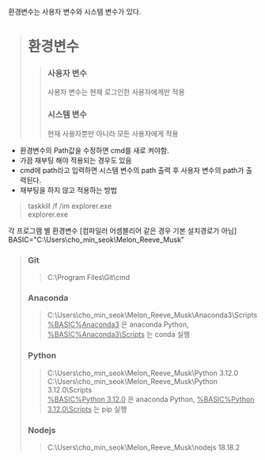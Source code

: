 
환경변수는 사용자 변수와 시스템 변수가 있다.
> # 환경변수  
>> ### 사용자 변수  
>> 사용자 변수는 현재 로그인한 사용자에게만 적용
>> ### 시스템 변수  
>> 현재 사용자뿐만 아니라 모든 사용자에게 적용

- 환경변수의 Path값을 수정하면 cmd를 새로 켜야함.
- 가끔 재부팅 해야 적용되는 경우도 있음
- cmd에 path라고 입력하면 시스템 변수의 path 출력 후 사용자 변수의 path가 출력된다.  
- 재부팅을 하지 않고 적용하는 방법  
> taskkill /f /im explorer.exe  
> explorer.exe  

각 프로그램 별 환경변수 [컴파일러 어셈블리어 같은 경우 기본 설치경로가 아님]
BASIC="C:\Users\cho_min_seok\Melon_Reeve_Musk\"
> ### Git  
>> C:\Program Files\Git\cmd
> ### Anaconda
>> C:\Users\cho_min_seok\Melon_Reeve_Musk\Anaconda3\Scripts  
>> <u>%BASIC%Anaconda3</u> 은 anaconda Python, <u>%BASIC%Anaconda3\Scripts</u> 는 conda 실행
> ### Python
>> C:\Users\cho_min_seok\Melon_Reeve_Musk\Python 3.12.0  
>> C:\Users\cho_min_seok\Melon_Reeve_Musk\Python 3.12.0\Scripts  
>> <u>%BASIC%Python 3.12.0</u> 은 anaconda Python, <u>%BASIC%Python 3.12.0\Scripts</u> 는 pip 실행
> ### Nodejs
>> C:\Users\cho_min_seok\Melon_Reeve_Musk\nodejs 18.18.2